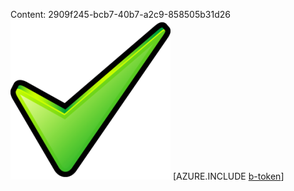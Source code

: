 Content: 2909f245-bcb7-40b7-a2c9-858505b31d26![image](a0e1bd3a-7a15-4cf5-9892-96bbf8ba1d5d.png)
[AZURE.INCLUDE [b-token](30fee268-b4af-4b95-b108-be6de2a5b41e.md)]
